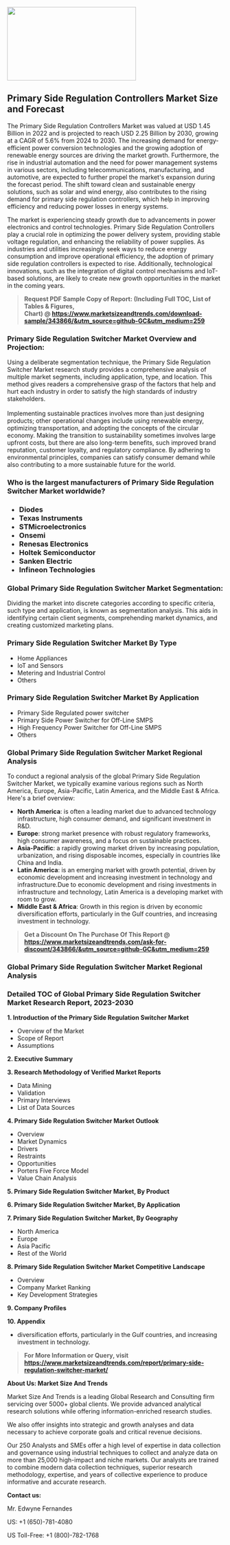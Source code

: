 <p><img class="alignnone size-medium wp-image-20088" src="https://ffe5etoiles.com/wp-content/uploads/2024/12/MST1-300x171.png" alt="" width="300" height="171" /></p><h2>Primary Side Regulation Controllers Market Size and Forecast</h2><p>The Primary Side Regulation Controllers Market was valued at USD 1.45 Billion in 2022 and is projected to reach USD 2.25 Billion by 2030, growing at a CAGR of 5.6% from 2024 to 2030. The increasing demand for energy-efficient power conversion technologies and the growing adoption of renewable energy sources are driving the market growth. Furthermore, the rise in industrial automation and the need for power management systems in various sectors, including telecommunications, manufacturing, and automotive, are expected to further propel the market's expansion during the forecast period. The shift toward clean and sustainable energy solutions, such as solar and wind energy, also contributes to the rising demand for primary side regulation controllers, which help in improving efficiency and reducing power losses in energy systems.</p><p>The market is experiencing steady growth due to advancements in power electronics and control technologies. Primary Side Regulation Controllers play a crucial role in optimizing the power delivery system, providing stable voltage regulation, and enhancing the reliability of power supplies. As industries and utilities increasingly seek ways to reduce energy consumption and improve operational efficiency, the adoption of primary side regulation controllers is expected to rise. Additionally, technological innovations, such as the integration of digital control mechanisms and IoT-based solutions, are likely to create new growth opportunities in the market in the coming years.</p></p><blockquote id="" class=""><strong>Request PDF Sample Copy of Report: (Including Full TOC, List of Tables &amp; Figures, Chart)&nbsp;@&nbsp;<strong><a href="https://www.marketsizeandtrends.com/download-sample/343866/&utm_source=github-GC&utm_medium=259" target="_blank">https://www.marketsizeandtrends.com/download-sample/343866/&utm_source=github-GC&utm_medium=259</a></strong></strong></blockquote><h3 id="" class="">Primary Side Regulation Switcher Market&nbsp;Overview and Projection:</h3><p id="" class="">Using a deliberate segmentation technique, the Primary Side Regulation Switcher Market research study provides a comprehensive analysis of multiple market segments, including application, type, and location. This method gives readers a comprehensive grasp of the factors that help and hurt each industry in order to satisfy the high standards of industry stakeholders. <br /> <br />Implementing sustainable practices involves more than just designing products; other operational changes include using renewable energy, optimizing transportation, and adopting the concepts of the circular economy. Making the transition to sustainability sometimes involves large upfront costs, but there are also long-term benefits, such improved brand reputation, customer loyalty, and regulatory compliance. By adhering to environmental principles, companies can satisfy consumer demand while also contributing to a more sustainable future for the world.</p><h3 id="" class="">Who is the largest manufacturers of&nbsp;Primary Side Regulation Switcher Market worldwide?</h3><h3 class=""><p><ul><li>Diodes </li><li> Texas Instruments </li><li> STMicroelectronics </li><li> Onsemi </li><li> Renesas Electronics </li><li> Holtek Semiconductor </li><li> Sanken Electric </li><li> Infineon Technologies</li></ul></p></h3><h3 id="" class="">Global&nbsp;Primary Side Regulation Switcher Market Segmentation:</h3><p id="" class="">Dividing the market into discrete categories according to specific criteria, such type and application, is known as segmentation analysis. This aids in identifying certain client segments, comprehending market dynamics, and creating customized marketing plans.</p><h3 id="" class="">Primary Side Regulation Switcher Market&nbsp;By Type</h3><p><p><ul><li>Home Appliances</li><li> IoT and Sensors</li><li> Metering and Industrial Control</li><li> Others</p></li></ul></p></p><h3 id="" class="">Primary Side Regulation Switcher Market&nbsp;By Application</h3><p class=""><p><ul><li>Primary Side Regulated power switcher</li><li> Primary Side Power Switcher for Off-Line SMPS</li><li> High Frequency Power Switcher for Off-Line SMPS</li><li> Others</li></ul></p></p><h3 id="" class="">Global Primary Side Regulation Switcher Market Regional Analysis</h3><p id="" class="">To conduct a regional analysis of the global Primary Side Regulation Switcher Market, we typically examine various regions such as North America, Europe, Asia-Pacific, Latin America, and the Middle East &amp; Africa. Here's a brief overview:</p><ul><li><strong>North America</strong>: is often a leading market due to advanced technology infrastructure, high consumer demand, and significant investment in R&amp;D.</li><li><strong>Europe</strong>: strong market presence with robust regulatory frameworks, high consumer awareness, and a focus on sustainable practices.</li><li><strong>Asia-Pacific</strong>: a rapidly growing market driven by increasing population, urbanization, and rising disposable incomes, especially in countries like China and India.</li><li><strong>Latin America</strong>: is an emerging market with growth potential, driven by economic development and increasing investment in technology and infrastructure.Due to economic development and rising investments in infrastructure and technology, Latin America is a developing market with room to grow.</li><li><strong>Middle East &amp; Africa</strong>: Growth in this region is driven by economic diversification efforts, particularly in the Gulf countries, and increasing investment in technology.</li></ul><blockquote id="" class=""><strong>Get a Discount On The Purchase Of This Report @ <strong><a href="https://www.marketsizeandtrends.com/ask-for-discount/343866/&utm_source=github-GC&utm_medium=259" target="_blank">https://www.marketsizeandtrends.com/ask-for-discount/343866/&utm_source=github-GC&utm_medium=259</a></strong></strong></blockquote><h3 id="" class="">Global Primary Side Regulation Switcher Market Regional Analysis</h3><h3 id="" class="">Detailed TOC of Global Primary Side Regulation Switcher Market Research Report, 2023-2030</h3><p id="" class=""><strong>1. Introduction of the Primary Side Regulation Switcher Market</strong></p><ul><li>Overview of the Market</li><li>Scope of Report</li><li>Assumptions</li></ul><p id="" class=""><strong>2. Executive Summary</strong></p><p id="" class=""><strong>3. Research Methodology of Verified Market Reports</strong></p><ul><li>Data Mining</li><li>Validation</li><li>Primary Interviews</li><li>List of Data Sources</li></ul><p id="" class=""><strong>4. Primary Side Regulation Switcher Market Outlook</strong></p><ul><li>Overview</li><li>Market Dynamics</li><li>Drivers</li><li>Restraints</li><li>Opportunities</li><li>Porters Five Force Model</li><li>Value Chain Analysis</li></ul><p id="" class=""><strong>5. Primary Side Regulation Switcher Market, By Product</strong></p><p id="" class=""><strong>6. Primary Side Regulation Switcher Market, By Application</strong></p><p id="" class=""><strong>7. Primary Side Regulation Switcher Market, By Geography</strong></p><ul><li>North America</li><li>Europe</li><li>Asia Pacific</li><li>Rest of the World</li></ul><p id="" class=""><strong>8. Primary Side Regulation Switcher Market Competitive Landscape</strong></p><ul><li>Overview</li><li>Company Market Ranking</li><li>Key Development Strategies</li></ul><p id="" class=""><strong>9. Company Profiles</strong></p><p id="" class=""><strong>10. Appendix</strong></p><ul><li>diversification efforts, particularly in the Gulf countries, and increasing investment in technology.</li></ul><blockquote id="" class=""><strong>For More Information or Query, visit <strong><strong><a href="https://www.marketsizeandtrends.com/report/primary-side-regulation-switcher-market/" target="_blank">https://www.marketsizeandtrends.com/report/primary-side-regulation-switcher-market/</a></strong></strong></strong></blockquote><p id="" class=""><strong>About Us: Market Size And Trends</strong></p><p id="" class="">Market Size And Trends is a leading Global Research and Consulting firm servicing over 5000+ global clients. We provide advanced analytical research solutions while offering information-enriched research studies.</p><p id="" class="">We also offer insights into strategic and growth analyses and data necessary to achieve corporate goals and critical revenue decisions.</p><p id="" class="">Our 250 Analysts and SMEs offer a high level of expertise in data collection and governance using industrial techniques to collect and analyze data on more than 25,000 high-impact and niche markets. Our analysts are trained to combine modern data collection techniques, superior research methodology, expertise, and years of collective experience to produce informative and accurate research.</p><p id="" class=""><strong>Contact us:</strong></p><p id="" class="">Mr. Edwyne Fernandes</p><p id="" class="">US: +1 (650)-781-4080</p><p id="" class="">US Toll-Free: +1 (800)-782-1768</p>
